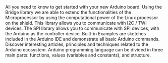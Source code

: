 <EssentialsColumn title="First Steps">
  
  <EssentialElement title="Quickstart Guide" type="getting-started" link="">
    All you need to know to get started with your new Arduino board.
  </EssentialElement>

</EssentialsColumn>

<EssentialsColumn title="Suggested Libraries">

<EssentialElement title="Bridge" type="library" link="https://www.arduino.cc/en/Reference/YunBridgeLibrary">
Using the Bridge library we are able to extend the functionalities of the Microprocessor by using the computational power of the Linux processor on the shield.
</EssentialElement>

<EssentialElement title="Wire" type="library" link="https://www.arduino.cc/en/reference/wire">
This library allows you to communicate with I2C / TWI devices.
</EssentialElement>

<EssentialElement title="SPI" type="library" link="https://www.arduino.cc/en/reference/SPI">
The SPI library allows you to communicate with SPI devices, with the Arduino as the controller device.
</EssentialElement>  

</EssentialsColumn>

<EssentialsColumn title="Arduino Basics">
  <EssentialElement title="Built-in Examples" type="tutorial" link="https://www.arduino.cc/en/Tutorial/BuiltInExamples">
    Built-in Examples are sketches included in the Arduino IDE and demonstrate all basic Arduino commands. 
  </EssentialElement>
  <EssentialElement title="Learn" type="resource" link="/learn/">
    Discover interesting articles, principles and techniques related to the Arduino ecosystem.
  </EssentialElement>
  <EssentialElement title="Language References" type="resource" link="https://www.arduino.cc/reference/en/">
  Arduino programming language can be divided in three main parts: functions, values (variables and constants), and structure.
  </EssentialElement>
</EssentialsColumn>